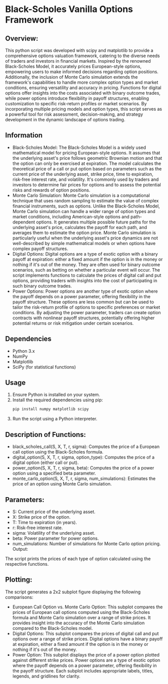 # Black-Scholes Vanilla Options Framework

## Overview:

This python script was developed  with scipy and matplotlib to provide a comprehensive options valuation framework, catering to the diverse needs of traders and investors in financial markets. Inspired by the renowned Black-Scholes Model, it accurately prices European-style options, empowering users to make informed decisions regarding option positions. Additionally, the inclusion of Monte Carlo simulation extends the framework's capabilities to handle more complex option types and market conditions, ensuring versatility and accuracy in pricing. Functions for digital options offer insights into the costs associated with binary outcome trades, while power options introduce flexibility in payoff structures, enabling customization to specific risk-return profiles or market scenarios. By incorporating multiple pricing models and option types, this script serves as a powerful tool for risk assessment, decision-making, and strategy development in the dynamic landscape of options trading.

## Information

- Black-Scholes Model:
The Black-Scholes Model is a widely used mathematical model for pricing European-style options.
It assumes that the underlying asset's price follows geometric Brownian motion and that the option can only be exercised at expiration.
The model calculates the theoretical price of a call or put option based on parameters such as the current price of the underlying asset, strike price, time to expiration, risk-free interest rate, and volatility.
It's commonly used by traders and investors to determine fair prices for options and to assess the potential risks and rewards of option positions.
- Monte Carlo Simulation:
Monte Carlo simulation is a computational technique that uses random sampling to estimate the value of complex financial instruments, such as options.
Unlike the Black-Scholes Model, Monte Carlo simulation can handle a wider range of option types and market conditions, including American-style options and path-dependent options.
It generates multiple possible future paths for the underlying asset's price, calculates the payoff for each path, and averages them to estimate the option price.
Monte Carlo simulation is particularly useful when the underlying asset's price dynamics are not well-described by simple mathematical models or when options have complex payoff structures.
- Digital Options:
Digital options are a type of exotic option with a binary payoff at expiration: either a fixed amount if the option is in the money or nothing if it's out of the money.
They are often used for binary outcome scenarios, such as betting on whether a particular event will occur.
The script implements functions to calculate the prices of digital call and put options, providing traders with insights into the cost of participating in such binary outcome trades.
- Power Options:
Power options are another type of exotic option where the payoff depends on a power parameter, offering flexibility in the payoff structure.
These options are less common but can be used to tailor the risk-return profile of options to specific preferences or market conditions.
By adjusting the power parameter, traders can create option contracts with nonlinear payoff structures, potentially offering higher potential returns or risk mitigation under certain scenarios.


## Dependencies
- Python 3.x
- NumPy
- Matplotlib
- SciPy (for statistical functions)


## Usage

1. Ensure Python is installed on your system.
2. Install the required dependencies using pip:
   ```bash
   pip install numpy matplotlib scipy
   ```
3. Run the script using a Python interpreter.
   
## Description of Functions:

- black_scholes_call(S, X, T, r, sigma): Computes the price of a European call option using the Black-Scholes formula.
- digital_option(S, X, T, r, sigma, option_type): Computes the price of a digital option (either call or put).
- power_option(S, X, T, r, sigma, beta): Computes the price of a power option using a specified beta parameter.
- monte_carlo_option(S, X, T, r, sigma, num_simulations): Estimates the price of an option using Monte Carlo simulation.

## Parameters:

- S: Current price of the underlying asset.
- X: Strike price of the option.
- T: Time to expiration (in years).
- r: Risk-free interest rate.
- sigma: Volatility of the underlying asset.
- beta: Power parameter for power options.
- num_simulations: Number of simulations for Monte Carlo option pricing.
Output:

The script prints the prices of each type of option calculated using the respective functions.

## Plotting:

The script generates a 2x2 subplot figure displaying the following comparisons:

- European Call Option vs. Monte Carlo Option: This subplot compares the prices of European call options computed using the Black-Scholes formula and Monte Carlo simulation over a range of strike prices. It provides insight into the accuracy of the Monte Carlo simulation compared to the Black-Scholes model.
- Digital Options: This subplot compares the prices of digital call and put options over a range of strike prices. Digital options have a binary payoff at expiration, either a fixed amount if the option is in the money or nothing if it's out of the money.
- Power Option: This subplot displays the price of a power option plotted against different strike prices. Power options are a type of exotic option where the payoff depends on a power parameter, offering flexibility in the payoff structure.
Each subplot includes appropriate labels, titles, legends, and gridlines for clarity.



